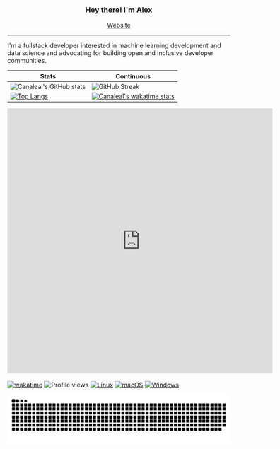 
<h3 align="center">Hey there! I'm Alex</h3>
<p align="center">
  <a href="https://alexcanalesportfolio.netlify.app/">Website</a>
</p>

---
I'm a fullstack developer interested in machine learning development and data science and advocating for building open and inclusive developer communities. 


| Stats | Continuous |
| ----------- | ----------- |
| ![Canaleal's GitHub stats](https://github-readme-stats.vercel.app/api?username=canaleal&include_all_commits=true&count_private=true&theme=tokyonight) | ![GitHub Streak](https://github-readme-streak-stats.herokuapp.com/?user=canaleal&theme=tokyonight) |
| [![Top Langs](https://github-readme-stats.vercel.app/api/top-langs/?username=canaleal&langs_count=16&layout=compact&theme=tokyonight)](https://github.com/anuraghazra/github-readme-stats) | [![Canaleal's wakatime stats](https://github-readme-stats.vercel.app/api/wakatime?username=canaleal&layout=compact&theme=tokyonight)](https://github.com/canaleal/github-readme-stats) |

<iframe width="600" height="600" src="https://ionicabizau.github.io/github-profile-languages/api.html?canaleal" frameborder="0"></iframe>


 [![wakatime](https://wakatime.com/badge/user/0f755351-8a08-46e6-908f-bba08f33e728.svg)](https://wakatime.com/@0f755351-8a08-46e6-908f-bba08f33e728&v=2) ![Profile views](https://gpvc.arturio.dev/canaleal) [![Linux](https://svgshare.com/i/Zhy.svg)](https://svgshare.com/i/Zhy.svg) [![macOS](https://svgshare.com/i/ZjP.svg)](https://svgshare.com/i/ZjP.svg) [![Windows](https://svgshare.com/i/ZhY.svg)](https://svgshare.com/i/ZhY.svg) 

![snake gif](https://github.com/canaleal/canaleal/blob/output/github-contribution-grid-snake-dark.svg)
